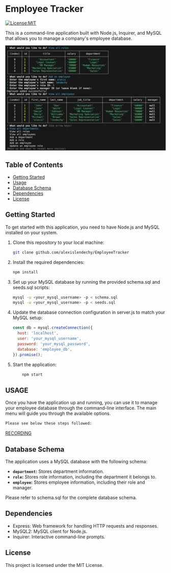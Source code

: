 # Employee Tracker

[![License:MIT](https://img.shields.io/badge/License-MIT-yellow.svg)](https://opensource.org/license/mit/)

This is a command-line application built with Node.js, Inquirer, and MySQL that allows you to manage a company's employee database.

![SS](./ssET.png)

## Table of Contents

- [Getting Started](#getting-started)
- [Usage](#usage)
- [Database Schema](#database-schema)
- [Dependencies](#dependencies)
- [License](#license)

## Getting Started

To get started with this application, you need to have Node.js and MySQL installed on your system.

1. Clone this repository to your local machine:

   ```bash
   git clone github.com/alexislendechy/EmployeeTracker
2. Install the required dependencies:
    ```bash
    npm install
3. Set up your MySQL database by running the provided schema.sql and seeds.sql scripts:

    ```bash
    mysql -u <your_mysql_username> -p < schema.sql
    mysql -u <your_mysql_username> -p < seeds.sql
4. Update the database connection configuration in server.js to match your MySQL setup:
   ```javascript
   const db = mysql.createConnection({
     host: 'localhost',
     user: 'your_mysql_username',
     password: 'your_mysql_password',
     database: 'employee_db',
   }).promise();
5. Start the application:

    ```bash
        npm start
## USAGE

Once you have the application up and running, you can use it to manage your employee database through the command-line interface. The main menu will guide you through the available options.

```bash
Please see below these steps followed:
```
[RECORDING](https://drive.google.com/file/d/19clZAzKBrojTaaZ3w2xRP6_Zgtg_p3Vl/view)

## Database Schema
The application uses a MySQL database with the following schema:

* **`department`:** Stores department information.
* **`role`:** Stores role information, including the department it belongs to.
* **`employee`:** Stores employee information, including their role and manager.

Please refer to schema.sql for the complete database schema.

## Dependencies
* Express: Web framework for handling HTTP requests and responses.
* MySQL2: MySQL client for Node.js.
* Inquirer: Interactive command-line prompts.

## License
This project is licensed under the MIT License.


